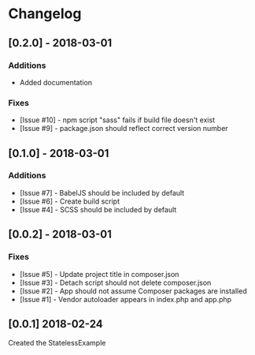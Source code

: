 # Changelog

## [0.2.0] - 2018-03-01

### Additions

- Added documentation

### Fixes

- [Issue #10] - npm script "sass" fails if build file doesn't exist
- [Issue #9] - package.json should reflect correct version number

## [0.1.0] - 2018-03-01

### Additions

- [Issue #7] - BabelJS should be included by default
- [Issue #6] - Create build script
- [Issue #4] - SCSS should be included by default

## [0.0.2] - 2018-03-01

### Fixes

- [Issue #5] - Update project title in composer.json
- [Issue #3] - Detach script should not delete composer.json
- [Issue #2] - App should not assume Composer packages are installed
- [Issue #1] - Vendor autoloader appears in index.php and app.php

## [0.0.1] 2018-02-24

Created the StatelessExample
